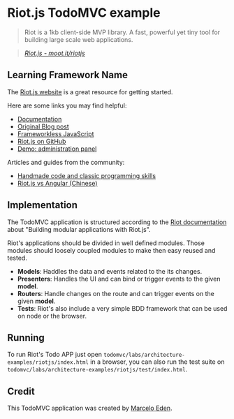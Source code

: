 # Riot.js TodoMVC example

> Riot is a 1kb client-side MVP library. A fast, powerful yet tiny tool for building large scale web applications.

> _[Riot.js - moot.it/riotjs](https://moot.it/riotjs)_

## Learning Framework Name

The [Riot.js website](https://moot.it/riotjs) is a great resource for getting started.

Here are some links you may find helpful:

* [Documentation](https://moot.it/riotjs/docs/)
* [Original Blog post](https://moot.it/blog/technology/riotjs-the-1kb-mvp-framework.html)
* [Frameworkless JavaScript](https://moot.it/blog/technology/frameworkless-javascript.html)
* [Riot.js on GitHub](https://github.com/moot/riotjs)
* [Demo: administration panel](https://moot.it/riotjs/demo/)

Articles and guides from the community:

* [Handmade code and classic programming skills](https://medium.com/code-adventures/22d94cc295bc)
* [Riot.js vs Angular (Chinese)](https://speakerdeck.com/mrorz/wu-ji-bi-fan-riot-dot-js-yu-angular-dot-js-za-tan)


## Implementation

The TodoMVC application is structured according to the [Riot documentation](https://moot.it/riotjs/docs/) about "Building modular applications with Riot.js".

Riot's applications should be divided in well defined modules. Those modules should loosely coupled modules to make then easy reused and tested.

* **Models**: Haddles the data and events related to the its changes.
* **Presenters**: Handles the UI and can bind or trigger events to the given **model**.
* **Routers**: Handle changes on the route and can trigger events on the given **model**.
* **Tests**: Riot's also include a very simple BDD framework that can be used on node or the browser.


## Running

To run Riot's Todo APP just open `todomvc/labs/architecture-examples/riotjs/index.html` in a browser, you can also run the test suite on `todomvc/labs/architecture-examples/riotjs/test/index.html`.

## Credit

This TodoMVC application was created by [Marcelo Eden](https://github.com/3den).
